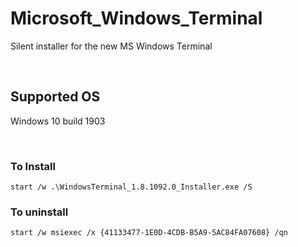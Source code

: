 # Microsoft_Windows_Terminal
 Silent installer for the new MS Windows Terminal

<br>

## Supported OS
Windows 10 build 1903

<br>

### To Install
```
start /w .\WindowsTerminal_1.8.1092.0_Installer.exe /S
```


### To uninstall
```
start /w msiexec /x {41133477-1E0D-4CDB-B5A9-5AC84FA07608} /qn
```
